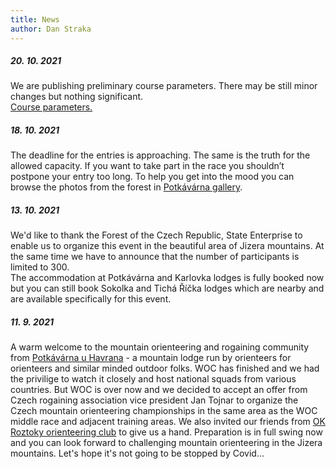 ```yaml
---
title: News
author: Dan Straka
---
```


##### 20. 10. 2021
We are publishing preliminary course parameters. There may be still minor changes but nothing significant. <br>
<a href="/files/Delky_Trati_HROB_2021.pdf" target="_blank">Course parameters.</a>

##### 18. 10. 2021
The deadline for the entries is approaching. The same is the truth for the allowed capacity. If you want to take part in the race you shouldn’t postpone your entry too long.
To help you get into the mood you can browse the photos from the forest in [Potkávárna gallery](https://www.potkavarnauhavrana.cz/fotogalerie/).

##### 13. 10. 2021
We'd like to thank the Forest of the Czech Republic, State Enterprise to enable us to organize this event in the beautiful area of Jizera mountains. At the same time we have to announce that the number of participants is limited to 300. <br>The accommodation at Potkávárna and Karlovka lodges is fully booked now but you can still book Sokolka and Tichá Říčka lodges which are nearby and are available specifically for this event.

##### 11. 9. 2021
A warm welcome to the mountain orienteering and rogaining community from [Potkávárna u Havrana](https://www.potkavarnauhavrana.cz/?lang=en) - a mountain lodge run by orienteers for orienteers and similar minded outdoor folks. WOC has finished and we had the privilige to watch it closely and host national squads from various countries.
But WOC is over now and we decided to accept an offer from Czech rogaining association vice president Jan Tojnar to organize the Czech mountain orienteering championships in the same area as the WOC middle race and adjacent training areas. We also invited our friends from [OK Roztoky orienteering club](http://roz.ini.cz/) to give us a hand.
Preparation is in full swing now and you can look forward to challenging mountain orienteering in the Jizera mountains. Let's hope it's not going to be stopped by Covid...